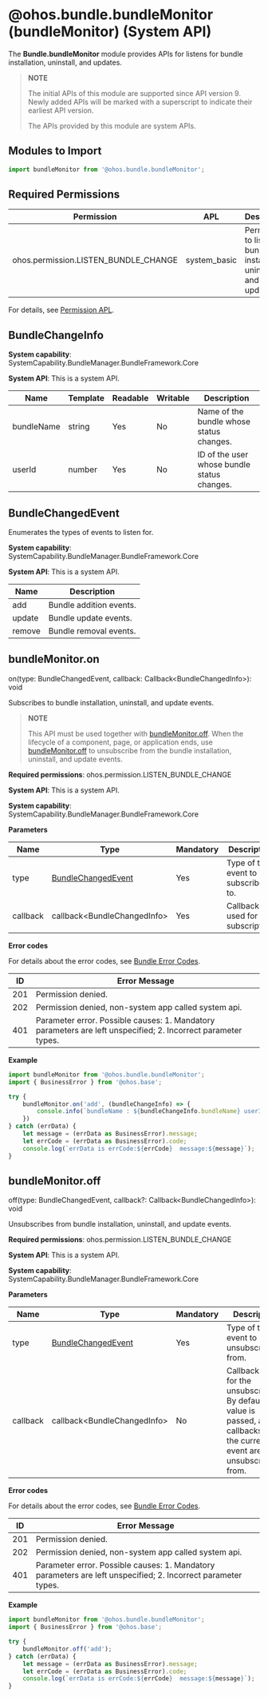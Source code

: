 # @ohos.bundle.bundleMonitor (bundleMonitor) (System API)

The **Bundle.bundleMonitor** module provides APIs for listens for bundle installation, uninstall, and updates.

> **NOTE**
>
> The initial APIs of this module are supported since API version 9. Newly added APIs will be marked with a superscript to indicate their earliest API version.
>
> The APIs provided by this module are system APIs.

## Modules to Import

```ts
import bundleMonitor from '@ohos.bundle.bundleMonitor';
```

## Required Permissions

| Permission                                | APL   | Description                          |
| ------------------------------------ | ----------- | ------------------------------ |
| ohos.permission.LISTEN_BUNDLE_CHANGE | system_basic | Permission to listen for bundle installation, uninstall, and updates.|

For details, see [Permission APL](../../security/AccessToken/app-permission-mgmt-overview.md#permission-apl).

## BundleChangeInfo

**System capability**: SystemCapability.BundleManager.BundleFramework.Core

**System API**: This is a system API.

| Name      | Template  | Readable| Writable| Description                      |
| ---------- | ------ | ---- | ---- | -------------------------- |
| bundleName | string | Yes  | No  | Name of the bundle whose status changes.|
| userId     | number | Yes  | No  | ID of the user whose bundle status changes.  |

## BundleChangedEvent

Enumerates the types of events to listen for.

**System capability**: SystemCapability.BundleManager.BundleFramework.Core

**System API**: This is a system API.

| Name      | Description            |
| ---------- | --------------- |
| add        | Bundle addition events.  |
| update     | Bundle update events.  |
| remove     | Bundle removal events.  |

## bundleMonitor.on

on(type: BundleChangedEvent, callback: Callback\<BundleChangedInfo>): void

Subscribes to bundle installation, uninstall, and update events.
>**NOTE**
>
>This API must be used together with [bundleMonitor.off](#bundlemonitoroff). When the lifecycle of a component, page, or application ends, use [bundleMonitor.off](#bundlemonitoroff) to unsubscribe from the bundle installation, uninstall, and update events.

**Required permissions**: ohos.permission.LISTEN_BUNDLE_CHANGE

**System API**: This is a system API.

**System capability**: SystemCapability.BundleManager.BundleFramework.Core

**Parameters**

| Name                      | Type    | Mandatory| Description              |
| ---------------------------- | -------- | ---- | ------------------ |
| type| [BundleChangedEvent](js-apis-bundleMonitor-sys.md#bundlechangedevent)| Yes  | Type of the event to subscribe to.|
| callback | callback\<BundleChangedInfo>| Yes  | Callback used for the subscription.|

**Error codes**

For details about the error codes, see [Bundle Error Codes](errorcode-bundle.md).

| ID| Error Message                           |
| -------- | --------------------------------------|
| 201 | Permission denied. |
| 202 | Permission denied, non-system app called system api. |
| 401 | Parameter error. Possible causes: 1. Mandatory parameters are left unspecified; 2. Incorrect parameter types.|

**Example**

```ts
import bundleMonitor from '@ohos.bundle.bundleMonitor';
import { BusinessError } from '@ohos.base';

try {
    bundleMonitor.on('add', (bundleChangeInfo) => {
        console.info(`bundleName : ${bundleChangeInfo.bundleName} userId : ${bundleChangeInfo.userId}`);
	})
} catch (errData) {
    let message = (errData as BusinessError).message;
    let errCode = (errData as BusinessError).code;
    console.log(`errData is errCode:${errCode}  message:${message}`);
}
```

## bundleMonitor.off

off(type: BundleChangedEvent, callback?: Callback\<BundleChangedInfo>): void

Unsubscribes from bundle installation, uninstall, and update events.

**Required permissions**: ohos.permission.LISTEN_BUNDLE_CHANGE

**System API**: This is a system API.

**System capability**: SystemCapability.BundleManager.BundleFramework.Core

**Parameters**

| Name                      | Type    | Mandatory| Description                                                      |
| ---------------------------- | -------- | ---- | ---------------------------------------------------------- |
| type| [BundleChangedEvent](js-apis-bundleMonitor-sys.md#bundlechangedevent)| Yes  | Type of the event to unsubscribe from.                                        |
| callback | callback\<BundleChangedInfo>| No  | Callback used for the unsubscription. By default, no value is passed, and all callbacks of the current event are unsubscribed from.|

**Error codes**

For details about the error codes, see [Bundle Error Codes](errorcode-bundle.md).

| ID| Error Message                           |
| -------- | --------------------------------------|
| 201 | Permission denied. |
| 202 | Permission denied, non-system app called system api. |
| 401 | Parameter error. Possible causes: 1. Mandatory parameters are left unspecified; 2. Incorrect parameter types.|

**Example**

```ts
import bundleMonitor from '@ohos.bundle.bundleMonitor';
import { BusinessError } from '@ohos.base';

try {
    bundleMonitor.off('add');
} catch (errData) {
    let message = (errData as BusinessError).message;
    let errCode = (errData as BusinessError).code;
    console.log(`errData is errCode:${errCode}  message:${message}`);
}
```
